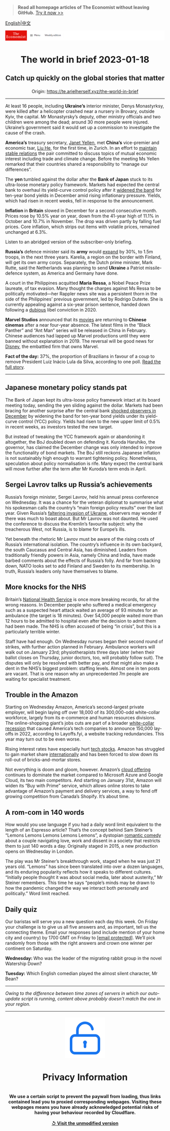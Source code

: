 > **Read all homepage articles of The Economist without leaving GitHub.** [Try it now >>](https://arielherself.github.io/te)

[English](https://github.com/arielherself/espresso/blob/main/README.md)|[中文](https://github-com.translate.goog/arielherself/espresso/blob/main/README.md?_x_tr_sl=en&_x_tr_tl=zh-CN&_x_tr_hl=zh-CN&_x_tr_pto=wapp)



![The Economist](menubar.png)

# <p align="center">The world in brief 2023-01-18</p>

## <p align="center">Catch up quickly on the global stories that matter</p>

<p align="center">Origin: <a href="https://te.arielherself.xyz/the-world-in-brief">https://te.arielherself.xyz/the-world-in-brief</a><hr>

At least 16 people, including <strong>Ukraine’s</strong> interior minister, Denys Monastyrksy, were killed after a helicopter crashed near a nursery in Brovary, outside Kyiv, the capital. Mr Monastyrsky’s deputy, other ministry officials and two children were among the dead; around 30 more people were injured. Ukraine’s government said it would set up a commission to investigate the cause of the crash.

<strong>America’s</strong> treasury secretary, [Janet Yellen](https://te.arielherself.xyz/culture/2022/11/03/two-new-biographies-explore-the-rise-and-reign-of-janet-yellen), met <strong>China’s</strong> vice-premier and economic tsar, [Liu He](https://te.arielherself.xyz/china/2022/09/29/who-will-be-chinas-next-economic-tsar), for the first time, in Zurich. In an effort to [maintain stable relations](https://te.arielherself.xyz/china/2022/11/17/america-and-china-try-to-get-along) the pair committed to discuss topics of mutual economic interest including trade and climate change. Before the meeting Ms Yellen remarked that their countries shared a responsibility to “manage our differences”.

The <strong>yen </strong>tumbled against the dollar after the <strong>Bank of Japan</strong> stuck to its ultra-loose monetary policy framework. Markets had expected the central bank to overhaul its yield-curve control policy after it [widened the band](https://te.arielherself.xyz/finance-and-economics/2022/12/20/the-bank-of-japan-shocks-investors) for ten-year bond yields in December amid rising inflationary pressure. Yields, which had risen in recent weeks, fell in response to the announcement.

<strong>Inflation </strong>in <strong>Britain</strong> slowed in December for a second consecutive month. Prices rose by 10.5% year on year, down from the 41-year high of 11.1% in October and 10.7% in November. The drop was driven partly by falling fuel prices. Core inflation, which strips out items with volatile prices, remained unchanged at 6.3%. 

Listen to an abridged version of the subscriber-only briefing.

<strong>Russia’s</strong> defence minister said its <strong>army</strong> would [expand](https://te.arielherself.xyz/briefing/how-deep-does-the-rot-in-the-russian-army-go/21808989) by 30%, to 1.5m troops, in the next three years. Karelia, a region on the border with Finland, will get its own army corps. Separately, the Dutch prime minister, Mark Rutte, said the Netherlands was planning to send <strong>Ukraine </strong>a Patriot missile-defence system, as America and Germany have done.

A court in the Philippines acquitted <strong>Maria Ressa</strong>, a Nobel Peace Prize laureate, of tax evasion. Many thought the charges against Ms Ressa to be politically motivated—her Rappler news site was a persistent thorn in the side of the Philippines’ previous government, led by Rodrigo Duterte. She is currently appealing against a six-year prison sentence, handed down following a [dubious](https://te.arielherself.xyz/asia/2019/02/14/yet-another-critic-of-the-president-is-arrested-in-the-philippines) libel conviction in 2020.

<strong>Marvel Studios</strong> announced that its [movies](https://te.arielherself.xyz/the-economist-explains/2021/09/17/how-marvel-took-over-cinema-and-tv) are returning to <strong>Chinese</strong> <strong>cinemas</strong> after a near four-year absence. The latest films in the “Black Panther” and “Ant Man” series will be released in China in February. Chinese audiences had lapped up Marvel productions until they were banned without explanation in 2019. The reversal will be good news for [Disney](https://te.arielherself.xyz/leaders/2022/11/21/disney-brings-back-a-star-of-the-past-but-its-real-problem-is-the-script), the embattled firm that owns Marvel.

<strong>Fact of the day:</strong> 37%, the proportion of Brazilians in favour of a coup to remove President Luiz Inácio Lula da Silva, according to one poll. [Read the full story](https://te.arielherself.xyz/leaders/2023/01/12/how-brazil-should-deal-with-the-bolsonarista-insurrection).

----------

## Japanese monetary policy stands pat

The Bank of Japan kept its ultra-loose policy framework intact at its board meeting today, sending the yen sliding against the dollar. Markets had been bracing for another surprise after the central bank [shocked observers in December](https://te.arielherself.xyz/finance-and-economics/2022/12/20/the-bank-of-japan-shocks-investors) by widening the band for ten-year bond yields under its yield-curve control (YCC) policy. Yields had risen to the new upper limit of 0.5% in recent weeks, as investors tested the new target.

But instead of tweaking the YCC framework again or abandoning it altogether, the BoJ doubled down on defending it. Kuroda Haruhiko, the governor, has claimed the December change was only intended to improve the functionality of bond markets. The BoJ still reckons Japanese inflation is not sustainably high enough to warrant tightening policy. Nonetheless, speculation about policy normalisation is rife. Many expect the central bank will move further after the term after Mr Kuroda’s term ends in April.

## Sergei Lavrov talks up Russia’s achievements

Russia’s foreign minister, Sergei Lavrov, held his annual press conference on Wednesday. It was a chance for the veteran diplomat to summarise what his spokesman calls the country’s “main foreign policy results” over the last year. Given Russia’s [faltering invasion of Ukraine](https://te.arielherself.xyz/europe/2023/01/16/a-russian-town-counts-the-cost-of-vladimir-putins-war), observers may wonder if there was much to boast about. But Mr Lavrov was not daunted. He used the conference to discuss the Kremlin’s favourite subject: why the treacherous West, not Russia, is to blame for Europe’s ills. 

Yet beneath the rhetoric Mr Lavrov must be aware of the rising costs of Russia’s international isolation. The country’s influence in its own backyard, the south Caucasus and Central Asia, has diminished. Leaders from traditionally friendly powers in Asia, namely China and India, have made barbed comments about the effects of Russia’s folly. And far from backing down, NATO looks set to add Finland and Sweden to its membership. In truth, Russia’s leaders only have themselves to blame.

## More knocks for the NHS

Britain’s [National Health Service](https://te.arielherself.xyz/finance-and-economics/2023/01/15/why-health-care-services-are-in-chaos-everywhere) is once more breaking records, for all the wrong reasons. In December people who suffered a medical emergency such as a suspected heart attack waited an average of 93 minutes for an ambulance (the target is 18 minutes). Over 54,000 people waited more than 12 hours to be admitted to hospital even after the decision to admit them had been made. The NHS is often accused of being “in crisis”, but this is a particularly terrible winter.

Staff have had enough. On Wednesday nurses began their second round of strikes, with further action planned in February. Ambulance workers will walk out on January 23rd; physiotherapists three days later (when their ballot closes on Thursday, junior doctors, too, will probably follow suit). The disputes will only be resolved with better pay, and that might also make a dent in the NHS’s biggest problem: staffing levels. Almost one in ten posts are vacant. That is one reason why an unprecedented 7m people are waiting for specialist treatment. 

## Trouble in the Amazon

Starting on Wednesday Amazon, America’s second-largest private employer, will begin laying off over 18,000 of its 300,000-odd white-collar workforce, largely from its e-commerce and human resources divisions. The online-shopping giant’s jobs cuts are part of a broader [white-collar recession](https://te.arielherself.xyz/business/2022/12/04/is-a-white-collar-recession-looming) that caused America’s tech companies to announce 150,000 lay-offs in 2022, according to Layoffs.fyi, a website tracking redundancies. This year may turn out to be even worse.

Rising interest rates have especially hurt [tech stocks](https://te.arielherself.xyz/business/2022/12/24/how-techs-defiance-of-economic-gravity-came-to-an-abrupt-end). Amazon has struggled to gain market share [internationally](https://te.arielherself.xyz/business/2022/06/16/amazon-has-a-rest-of-the-world-problem) and has been forced to slow down its roll-out of bricks-and-mortar stores. 

Not everything is doom and gloom, however. Amazon’s [cloud offering](https://te.arielherself.xyz/business/2022/08/29/the-cloud-computing-giants-are-vying-to-protect-fat-profits) continues to dominate the market compared to Microsoft Azure and Google Cloud, its two main competitors. And starting on January 31st, Amazon will widen its “Buy with Prime” service, which allows online stores to take advantage of Amazon’s payment and delivery services, a way to fend off growing competition from Canada’s Shopify. It’s about time.

## A rom-com in 140 words

How would you use language if you had a daily word limit equivalent to the length of an Espresso article? That’s the concept behind Sam Steiner’s “Lemons Lemons Lemons Lemons Lemons”, a dystopian [romantic comedy](https://te.arielherself.xyz/culture/2022/02/14/a-new-oral-history-of-the-modern-romantic-comedy) about a couple navigating love, work and dissent in a society that restricts them to just 140 words a day. Originally staged in 2015, a new production opens on Wednesday in London. 

The play was Mr Steiner’s breakthrough work, staged when he was just 21 years old. “Lemons” has since been translated into over a dozen languages, and its enduring popularity reflects how it speaks to different cultures. “Initially people thought it was about social media, later about austerity,” Mr Steiner remembers. This time he says “people’s minds may be drawn to how the pandemic changed the way we interact both personally and politically.” Word limit reached.

## Daily quiz

Our baristas will serve you a new question each day this week. On Friday your challenge is to give us all five answers and, as important, tell us the connecting theme. Email your responses (and include mention of your home city and country) by 1700 GMT on Friday to [<span class="__cf_email__" data-cfemail="f9a88c9083bc8a898b9c8a8a96b99c9a96979694908a8dd79a9694">[email&#160;protected]</span>](https://mail.google.com/mail/?view=cm&amp;fs=1&amp;tf=1&amp;to=QuizEspresso@te.arielherself.xyz). We’ll pick randomly from those with the right answers and crown one winner per continent on Saturday.

<strong>Wednesday: </strong>Who was the leader of the migrating rabbit group in the novel Watership Down?

<strong>Tuesday:</strong> Which English comedian played the almost silent character, Mr Bean?

----------

*Owing to the difference between time zones of servers in which our auto-update script is running, content above probably doesn't match the one in your region.*

|<br><div align="center"><img src="unlock.png" /><h1>Privacy Information</h1></div></br>We use a certain script to prevent the paywall from loading, thus links contained lead you to proxied corresponding webpages. Visiting these webpages means you have already acknowledged potential risks of having your behaviour recorded by Cloudflare.<br><br>[&#x21BA; Visit the unmodified version](README.raw.md)<br><br>|
|-----|
